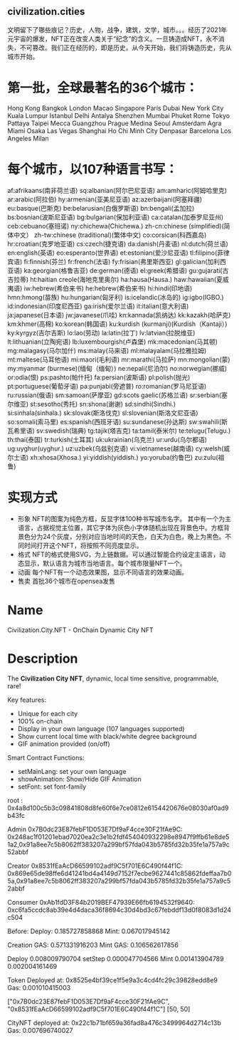 ## civilization.cities
文明留下了哪些痕记？历史，人物，战争，建筑，文学，城市。。。经历了2021年元宇宙的爆发，NFT正在改变人类关于“纪念”的含义。一旦铸造成NFT，永不消失，不可篡改。我们正在经历的，即是历史。从今天开始，我们将铸造历史，先从城市开始。

# 第一批，全球最著名的36个城市：
Hong Kong
Bangkok
London
Macao
Singapore
Paris
Dubai
New York City
Kuala Lumpur
Istanbul
Delhi
Antalya
Shenzhen
Mumbai
Phuket
Rome
Tokyo
Pattaya
Taipei
Mecca
Guangzhou
Prague
Medina
Seoul
Amsterdam
Agra
Miami
Osaka
Las Vegas
Shanghai
Ho Chi Minh City
Denpasar
Barcelona
Los Angeles
Milan
# 每个城市，以107种语言书写：
af:afrikaans(南非荷兰语)
sq:albanian(阿尔巴尼亚语)
am:amharic(阿姆哈里克)
ar:arabic(阿拉伯)
hy:armenian(亚美尼亚语)
az:azerbaijani(阿塞拜疆)
eu:basque(巴斯克)
be:belarusian(白俄罗斯语)
bn:bengali(孟加拉)
bs:bosnian(波斯尼亚语)
bg:bulgarian(保加利亚语)
ca:catalan(加泰罗尼亚州)
ceb:cebuano(塞班诺)
ny:chichewa(Chichewa.)
zh-cn:chinese (simplified)(简体中文）
zh-tw:chinese (traditional)(繁体中文)
co:corsican(科西嘉岛)
hr:croatian(克罗地亚语)
cs:czech(捷克语)
da:danish(丹麦语)
nl:dutch(荷兰语)
en:english(英语)
eo:esperanto(世界语)
et:estonian(爱沙尼亚语)
tl:filipino(菲律宾语)
fi:finnish(芬兰)
fr:french(法语)
fy:frisian(弗里斯西亚)
gl:galician(加利西亚语)
ka:georgian(格鲁吉亚)
de:german(德语)
el:greek(希腊语)
gu:gujarati(古吉拉蒂)
ht:haitian creole(海地克里奥尔)
ha:hausa(Hausa.)
haw:hawaiian(夏威夷语)
iw:hebrew(希伯来书)
he:hebrew(希伯来书)
hi:hindi(印地语)
hmn:hmong(苗族)
hu:hungarian(匈牙利)
is:icelandic(冰岛的)
ig:igbo(IGBO.)
id:indonesian(印度尼西亚)
ga:irish(爱尔兰语)
it:italian(意大利语)
ja:japanese(日本语)
jw:javanese(爪哇)
kn:kannada(凯纳达)
kk:kazakh(哈萨克)
km:khmer(高棉)
ko:korean(韩国语)
ku:kurdish (kurmanji)(Kurdish（Kantaji）)
ky:kyrgyz(吉尔吉斯)
lo:lao(劳动)
la:latin(拉丁)
lv:latvian(拉脱维亚)
lt:lithuanian(立陶宛语)
lb:luxembourgish(卢森堡)
mk:macedonian(马其顿)
mg:malagasy(马尔加什)
ms:malay(马来语)
ml:malayalam(马拉雅拉姆)
mt:maltese(马耳他语)
mi:maori(毛利语)
mr:marathi(马拉萨)
mn:mongolian(蒙)
my:myanmar (burmese)(缅甸（缅甸）)
ne:nepali(尼泊尔)
no:norwegian(挪威)
or:odia(恨)
ps:pashto(帕什托)
fa:persian(波斯语)
pl:polish(抛光)
pt:portuguese(葡萄牙语)
pa:punjabi(旁遮普)
ro:romanian(罗马尼亚语)
ru:russian(俄语)
sm:samoan(萨摩亚)
gd:scots gaelic(苏格兰语)
sr:serbian(塞尔维亚)
st:sesotho(秀托)
sn:shona(谢谢)
sd:sindhi(Sindhi.)
si:sinhala(sinhala.)
sk:slovak(斯洛伐克)
sl:slovenian(斯洛文尼亚语)
so:somali(索马里)
es:spanish(西班牙语)
su:sundanese(孙达斯)
sw:swahili(斯瓦希里语)
sv:swedish(瑞典)
tg:tajik(塔吉克)
ta:tamil(泰米尔)
te:telugu(Telugu.)
th:thai(泰国)
tr:turkish(土耳其)
uk:ukrainian(乌克兰)
ur:urdu(乌尔都语)
ug:uyghur(uyghur.)
uz:uzbek(乌兹别克语)
vi:vietnamese(越南语)
cy:welsh(威尔士语)
xh:xhosa(Xhosa.)
yi:yiddish(yiddish.)
yo:yoruba(约鲁巴)
zu:zulu(祖鲁)
# 实现方式
* 形象
NFT的图案为纯色方框，反显字体100种书写城市名字。 其中有一个为主语言，占据视觉主位置，其它字体为灰色小字体随机出现在背景色中。方框背景色分为24个灰度，分别对应当地时间的天色，白天为白色，晚上为黑色。不同时间打开这个NFT，将按照不同亮度显示。
* 格式
NFT的格式使用SVG，为上链数据。可以通过智能合约设定主语言，动态显示，默认语言为城市当地语言。每个城市限量NFT一个。
* 动画
每个NFT有一个动态效果图，显示不同语言的效果动画。
* 售卖
首批36个城市在opensea发售

# Name
Civilization.City.NFT - OnChain Dynamic City NFT

# Description
The **Civilization City NFT**, dynamic, local time sensitive, programmable, rare!

Key features:

- Unique for each city
- 100% on-chain
- Display in your own language (107 languages supported)
- Show current local time with black/white degree background
- GIF animation provided (on/off)

Smart Contract Functions:

- setMainLang: set your own language
- showAnimation: Show/Hide GIF Animation
- setFont: set font-family

root : 0x4a8d100c5b3c09841808d8fe60f6e7ce0812e6154420676e08030af0ad9b43fc

Admin 0x7B0dc23E87febF1D053E7Df9aF4cce30F21fAe9C:
0x248ac1f01201ebad7020ea2c3e1b2fdf454040932298e8947f9ffb61e8de51a2,0x91a8ee7c5b8062ff383207a299bf57fda043b5785fd32b35fe1a757a9c52abbf

Creator 0x8531fEaAcD66599102adf9C5f701E6C490f44f1C:
0x869e65de98ffe6d41241bd4a4149d7152f7ecbe9627441c85862fdeffaa7b05a,0x91a8ee7c5b8062ff383207a299bf57fda043b5785fd32b35fe1a757a9c52abbf

Consumer 0xAb1fdD3F84b2019BEF47939E66fb6194532f9640:
0xc6fa5ccdc8ab39e4d4daca36f8694c30d4bd3c67febddf13d0f8083d1d24c504

Before:
Deploy: 0.185727858868
Mint: 0.067017945142

Creation GAS: 0.571331916203
Mint GAS: 0.106562617856

Deploy 0.008009790704
setStep 0.000047704566
Mint 0.001413904789 0.002004161469

Token Deployed at: 0x8525e4bf39ce1f5e9a3c4cd4fc29c39828edd8e9
Gas: 0.001010415003 

["0x7B0dc23E87febF1D053E7Df9aF4cce30F21fAe9C", "0x8531fEaAcD66599102adf9C5f701E6C490f44f1C"]
[50, 50]

CityNFT deployed at: 0x22c1b71bf659a36fad8a476c3499964d2714c13b
Gas: 0.007696740027 



